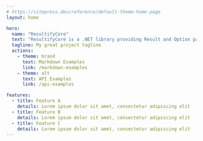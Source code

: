 ```yaml
---
# https://vitepress.dev/reference/default-theme-home-page
layout: home

hero:
  name: "ResultifyCore"
  text: "ResultifyCore is a .NET library providing Result and Option patterns to simplify error handling and optional values."
  tagline: My great project tagline
  actions:
    - theme: brand
      text: Markdown Examples
      link: /markdown-examples
    - theme: alt
      text: API Examples
      link: /api-examples

features:
  - title: Feature A
    details: Lorem ipsum dolor sit amet, consectetur adipiscing elit
  - title: Feature B
    details: Lorem ipsum dolor sit amet, consectetur adipiscing elit
  - title: Feature C
    details: Lorem ipsum dolor sit amet, consectetur adipiscing elit
---
```



